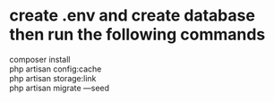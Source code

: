 # create .env and create database then run the following commands
composer install <br>
php artisan config:cache<br>
php artisan storage:link<br>
php artisan migrate —seed
